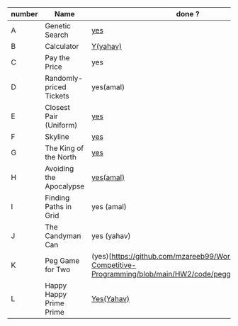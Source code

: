 |number|Name| done ?|
|------|----------------|-------------|
|A|Genetic Search|[yes](https://github.com/mzareeb99/Workshop-in-Competitive-Programming/blob/main/HW2/code/geneticsearch.cpp)|
|B|Calculator |[Y(yahav)](https://github.com/mzareeb99/Workshop-in-Competitive-Programming/blob/main/HW2/code/calculator.cpp)|
|C|Pay the Price|yes|
|D|Randomly-priced Tickets |yes(amal)|
|E|Closest Pair (Uniform)|[yes](https://github.com/mzareeb99/Workshop-in-Competitive-Programming/blob/main/HW2/code/closestpair1.cpp)|
|F|Skyline|[yes](https://github.com/mzareeb99/Workshop-in-Competitive-Programming/blob/main/HW2/text/skyline.txt)|
|G|The King of the North|[yes](https://github.com/mzareeb99/Workshop-in-Competitive-Programming/blob/main/HW2/code/thekingofthenorth.cpp)|
|H|Avoiding the Apocalypse |[yes(amal)](https://github.com/mzareeb99/Workshop-in-Competitive-Programming/blob/main/HW2/code/avoidingtheapocalypse.cpp)|
|I|Finding Paths in Grid|yes (amal)|
|J|The Candyman Can|yes (yahav)|
|K|Peg Game for Two|(yes)[https://github.com/mzareeb99/Workshop-in-Competitive-Programming/blob/main/HW2/code/peggamefortwo.cpp]|
|L|Happy Happy Prime Prime|[Yes(Yahav)](https://github.com/mzareeb99/Workshop-in-Competitive-Programming/blob/main/HW2/text/happyprime.txt)|


